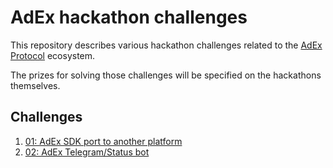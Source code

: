 # AdEx hackathon challenges

This repository describes various hackathon challenges related to the [AdEx Protocol](https://www.adex.network) ecosystem.

The prizes for solving those challenges will be specified on the hackathons themselves.

## Challenges

1. [01: AdEx SDK port to another platform](/01-adex-sdk-port.md)
2. [02: AdEx Telegram/Status bot](/02-adex-im-bot.md)
